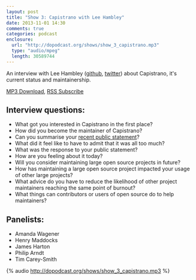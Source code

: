 ```yaml
---
layout: post
title: "Show 3: Capistrano with Lee Hambley"
date: 2013-11-01 14:30
comments: true
categories: podcast
enclosure:
  url: "http://dopodcast.org/shows/show_3_capistrano.mp3"
  type: "audio/mpeg"
  length: 30589744
---
```

An interview with Lee Hambley ([github](https://github.com/leehambley), [twitter](https://twitter.com/leehambley))
about Capistrano, it's current status and maintainership.

[MP3 Download](http://dopodcast.org/shows/show_3_capistrano.mp3), [RSS Subscribe](http://dopodcast.org/rss.xml)

## Interview questions:
- What got you interested in Capistrano in the first place?
- How did you become the maintainer of Capistrano?
- Can you summarise your [recent public statement](https://groups.google.com/forum/#!topic/capistrano/nmMaqWR1z84)?
- What did it feel like to have to admit that it was all too much?
- What was the response to your public statement?
- How are you feeling about it today?
- Will you consider maintaining large open source projects in future?
- How has maintaining a large open source project impacted your usage of other large projects?
- What advice do you have to reduce the likelihood of other project maintainers reaching the same point of burnout?
- What things can contributors or users of open source do to help maintainers?

## Panelists:
- Amanda Wagener
- Henry Maddocks
- James Harton
- Philip Arndt
- Tim Carey-Smith

{% audio http://dopodcast.org/shows/show_3_capistrano.mp3 %}
